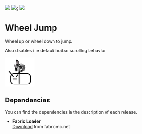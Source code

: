 <div style="display: inline">
  <img src="https://img.shields.io/badge/Minecraft-25w15a-white">
  <img src="https://img.shields.io/badge/Fabric_Loader-0.16.13-white">g
  <img src="https://img.shields.io/github/actions/workflow/status/dark-lion-jp/light-level-2025/build.yml?branch=main">
</div>

# Wheel Jump

Wheel up or wheel down to jump.

Also disables the default hotbar scrolling behavior.

<img src="https://raw.githubusercontent.com/dark-lion-jp/wheel-jump/refs/heads/main/src/main/resources/assets/wheel-jump/icon.png" alt="The project icon" width="96" style="max-width: 100%" />

## Dependencies

You can find the dependencies in the description of each release.

- **Fabric Loader**  
  [Download](https://fabricmc.net/use/installer/) from fabricmc.net
